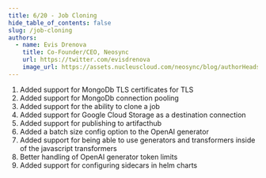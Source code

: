 ```yaml
---
title: 6/20 - Job Cloning
hide_table_of_contents: false
slug: /job-cloning
authors:
  - name: Evis Drenova
    title: Co-Founder/CEO, Neosync
    url: https://twitter.com/evisdrenova
    image_url: https://assets.nucleuscloud.com/neosync/blog/authorHeadshots/evis.png
---
```


1. Added support for MongoDb TLS certificates for TLS
2. Added support for MongoDb connection pooling
3. Added support for the ability to clone a job
4. Added support for Google Cloud Storage as a destination connection
5. Added support for publishing to artifacthub
6. Added a batch size config option to the OpenAI generator
7. Added support for being able to use generators and transformers inside of the javascript transformers
8. Better handling of OpenAI generator token limits
9. Added support for configuring sidecars in helm charts
